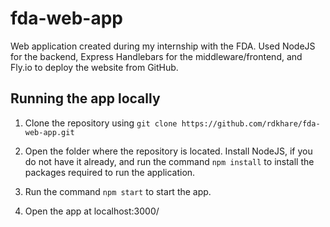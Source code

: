 # fda-web-app

Web application created during my internship with the FDA. Used NodeJS for the backend, Express Handlebars for the middleware/frontend, and Fly.io to deploy the website from GitHub. 

## Running the app locally

1. Clone the repository using `git clone https://github.com/rdkhare/fda-web-app.git`

2. Open the folder where the repository is located. Install NodeJS, if you do not have it already, and run the command `npm install` to install the packages required to run the application.

3. Run the command `npm start` to start the app.
   
4. Open the app at localhost:3000/
